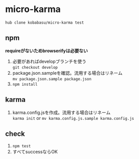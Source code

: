 # micro-karma

```
hub clone kobabasu/micro-karma test
```

## npm
**requireがないためbrowserifyは必要ない**

1. 必要があればdevelopブランチを使う  
   `git checkout develop`
1. package.json.sampleを確認。流用する場合はリネーム  
   `mv package.json.sample package.json`
1. `npm install`

## karma
1. karma.config.jsを作成。流用する場合はリネーム  
   `karma init` or `mv karma.config.js.sample karma.config.js`

## check
1. `npm test`
1. すべてsuccessならOK

